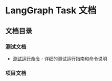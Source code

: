# LangGraph Task 文档

## 文档目录

### 测试文档
- [测试运行命令](testing/test_commands.md) - 详细的测试运行指南和命令说明

### 项目文档
 